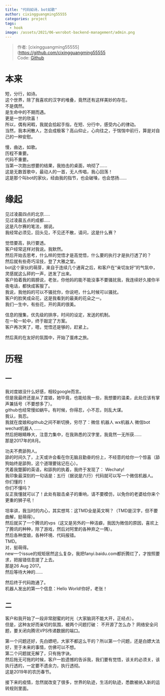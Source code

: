 ```yaml
---
title: "代码如诗，bot如歌"
author: cixingguangming55555
categories: project
tags:
  - hook
image: /assets/2021/06-wxrobot-backend-management/admin.png
---
```


> 作者: [cixingguangming55555](https://github.com/cixingguangming55555  
> Code: [Github](https://github.com/cixingguangming55555)

  # 本来
  短，分行，如诗。  
  这个世界，除了我喜欢的汉字的堆叠，竟然还有这样美妙的存在。  
  不是偶然。  
  是生命中的不期而遇。  
  更是一世的欣喜！  
  所以，偶有闲暇，我就会拾起手指，在短、分行中，感受内心的律动。  
  当然，我本闲散人，怎会成极客？高山仰止，心向往之，于惴惴中前行，算是对自己的一种安慰。  
  
  慢，曲达，如歌。  
  历程不重要。  
  代码不重要。  
  当第一次跑出想要的结果，我拍击的桌面，响彻了......  
  这是无数首歌中，最动人的一首，无人传唱，我心回荡！  
  这是那个叫bot的家伙，经由我的指节，也会破嗓，也会悠扬......  
  
  # 缘起
  见过凌晨四点的北京.....  
  见过凌晨五点的成都.....    
  这是凡尔赛的笔法，据说。  
  我经常必须见，回头见，不见还不散，请问，这是什么赛？   
  
  觉悟要高，执行要透。  
  客户经常这样对我说。我默然。  
  然后开始去思考，什么样的觉悟才是高觉悟，什么要的执行才是执行透了的？  
  然后就有些奇巧淫技，登了大雅之堂。  
  bot这个家伙的萌芽，来自于连续几个通宵之后，和客户在“亲切友好”的气氛中，灵感就这么砰的一声，迸发了出来。  
  客户拍着我的肩膀说，老张，你他妈的能不能没事不要骚扰我，我连续好久接你半夜电话，都快成客服了。  
  我说，我他妈的可以不骚扰你，你说吧，什么时候可以骚扰。  
  客户的脸笑成朵花，这是我看到的最美的花朵之一。  
  我们一生中，有些花，开的真的很美。  
  
  信息的搜集，优先级的排序，时间的设定，发送的机制。  
  在一轮一轮中，终于敲定了方案。  
  客户再次笑了，嗯，觉悟还是够的，赶紧上。  
  
  然后真的在友好的氛围中，开始了蛋疼之旅。  

  # 历程
  ## 一
  我对度娘没什么好感，相较google而言。  
  但是我最终还是从了度娘，她毕竟，也能给我一些，我想要的温柔，此处应该有掌声兼括号（不要想多了）。   
  github也经常慢如蜗牛。有时候，你得忍，小不忍，则乱大谋。   
  我认，我忍。  
  我就在度娘和github之间不断切换，穷尽了：微信 机器人 wx机器人 微信bot wechat机器人 ......   
  然后把眼睛睁大，注意力集中，在我熟悉的汉字里，我竟然一无所获......  
  那是2017年的8月。  
  
  功夫不费舔狗人。  
  舔的时间久了，上天或许会看在你无脑且勤奋的份上，不经意的给你一个惊喜（舔狗始终是舔狗，这个道理要铭记在心）。  
  凭着我蹩脚的英语，和舔狗的执着，我终于发现了：
  Wechaty!  
  我印象最深刻的一句话是：五行（据说是六行）代码就可以写一个微信机器人。  
  你们懂的！  
  你们不懂吗？  
  反正我懂就可以了！此处有敲击桌子的重响，请不要模仿，以免你的老婆给你来个更重的狮子吼！   
  
  坦率讲，我当时的内心，其实想骂：这TMD全是英文啊？（TMD是汉字，但不要曲解，挺萌得）。   
  然后就买了一个腾讯的vps（这又是另外的一种洁癖，我因为微信的原因，喜欢上了腾讯的种种，除了游戏，然后对阿里的各种弃之一隅）。  
  然后各种度娘，各种环境、代码报错。  
  TMD。  
  对，挺萌得。  
  new一个issue的规矩居然这么复杂，我把fanyi.baidu.com都折腾烂了，才按照要求，把报错信息提了上去。  
  那是26 Aug 2017。   
  然后等待大神的......  
  
  然后终于代码跑通了。  
  机器人发出的第一个信息：Hello World!你好，老张！  
  
## 二
  客户和我开始了一段非常甜蜜的时光（大家脑洞不能大开，正经点）。  
  但是，这种友好而亲切的氛围，被两个问题打破：
  不开源了怎么办？
  网络安全问题，要关闭向腾讯VPS传递数据的端口。
  
  第一个问题还好，先白嫖吧，大家不都这么干的？所以第一个问题，还是白嫖大法好，至于未来的事情，仿佛可以不想。   
  第二个问题就无解了，只有拖字诀。  
  然后拖无可拖的时候，客户一脸遗憾的告诉我，我们要有觉悟，该关的必须关，该执行透的，一定要不遗余力，执行透彻。  
  这是2019年的农历春节。
  
  接下来的疫情，忽然就改变了很多，世界的轨迹，生活的轨迹，悉数被纳入新的运转规则里面。  
  
  

  
  
  
  
  
  
